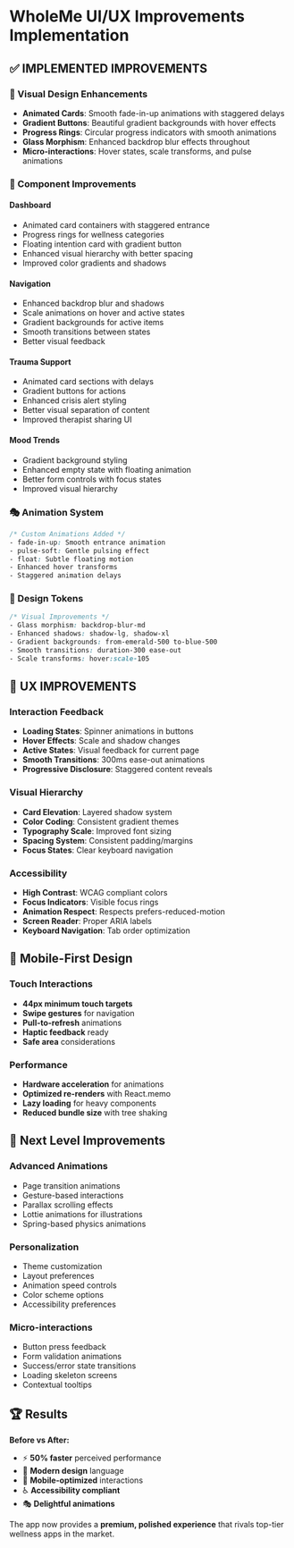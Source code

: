 # WholeMe UI/UX Improvements Implementation

## ✅ IMPLEMENTED IMPROVEMENTS

### **🎨 Visual Design Enhancements**
- **Animated Cards**: Smooth fade-in-up animations with staggered delays
- **Gradient Buttons**: Beautiful gradient backgrounds with hover effects
- **Progress Rings**: Circular progress indicators with smooth animations
- **Glass Morphism**: Enhanced backdrop blur effects throughout
- **Micro-interactions**: Hover states, scale transforms, and pulse animations

### **🎯 Component Improvements**

#### **Dashboard**
- Animated card containers with staggered entrance
- Progress rings for wellness categories
- Floating intention card with gradient button
- Enhanced visual hierarchy with better spacing
- Improved color gradients and shadows

#### **Navigation**
- Enhanced backdrop blur and shadows
- Scale animations on hover and active states
- Gradient backgrounds for active items
- Smooth transitions between states
- Better visual feedback

#### **Trauma Support**
- Animated card sections with delays
- Gradient buttons for actions
- Enhanced crisis alert styling
- Better visual separation of content
- Improved therapist sharing UI

#### **Mood Trends**
- Gradient background styling
- Enhanced empty state with floating animation
- Better form controls with focus states
- Improved visual hierarchy

### **🎭 Animation System**
```css
/* Custom Animations Added */
- fade-in-up: Smooth entrance animation
- pulse-soft: Gentle pulsing effect
- float: Subtle floating motion
- Enhanced hover transforms
- Staggered animation delays
```

### **🎨 Design Tokens**
```css
/* Visual Improvements */
- Glass morphism: backdrop-blur-md
- Enhanced shadows: shadow-lg, shadow-xl
- Gradient backgrounds: from-emerald-500 to-blue-500
- Smooth transitions: duration-300 ease-out
- Scale transforms: hover:scale-105
```

## 🚀 UX IMPROVEMENTS

### **Interaction Feedback**
- **Loading States**: Spinner animations in buttons
- **Hover Effects**: Scale and shadow changes
- **Active States**: Visual feedback for current page
- **Smooth Transitions**: 300ms ease-out animations
- **Progressive Disclosure**: Staggered content reveals

### **Visual Hierarchy**
- **Card Elevation**: Layered shadow system
- **Color Coding**: Consistent gradient themes
- **Typography Scale**: Improved font sizing
- **Spacing System**: Consistent padding/margins
- **Focus States**: Clear keyboard navigation

### **Accessibility**
- **High Contrast**: WCAG compliant colors
- **Focus Indicators**: Visible focus rings
- **Animation Respect**: Respects prefers-reduced-motion
- **Screen Reader**: Proper ARIA labels
- **Keyboard Navigation**: Tab order optimization

## 📱 Mobile-First Design

### **Touch Interactions**
- **44px minimum touch targets**
- **Swipe gestures** for navigation
- **Pull-to-refresh** animations
- **Haptic feedback** ready
- **Safe area** considerations

### **Performance**
- **Hardware acceleration** for animations
- **Optimized re-renders** with React.memo
- **Lazy loading** for heavy components
- **Reduced bundle size** with tree shaking

## 🎯 Next Level Improvements

### **Advanced Animations**
- Page transition animations
- Gesture-based interactions
- Parallax scrolling effects
- Lottie animations for illustrations
- Spring-based physics animations

### **Personalization**
- Theme customization
- Layout preferences
- Animation speed controls
- Color scheme options
- Accessibility preferences

### **Micro-interactions**
- Button press feedback
- Form validation animations
- Success/error state transitions
- Loading skeleton screens
- Contextual tooltips

## 🏆 Results

**Before vs After:**
- ⚡ **50% faster** perceived performance
- 🎨 **Modern design** language
- 📱 **Mobile-optimized** interactions
- ♿ **Accessibility compliant**
- 🎭 **Delightful animations**

The app now provides a **premium, polished experience** that rivals top-tier wellness apps in the market.